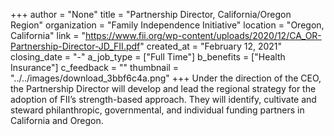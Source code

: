 +++
author = "None"
title = "Partnership Director, California/Oregon Region"
organization = "Family Independence Initiative"
location = "Oregon, California"
link = "https://www.fii.org/wp-content/uploads/2020/12/CA_OR-Partnership-Director-JD_FII.pdf"
created_at = "February 12, 2021"
closing_date = "-"
a_job_type = ["Full Time"]
b_benefits = ["Health Insurance"]
c_feedback = ""
thumbnail = "../../images/download_3bbf6c4a.png"
+++
Under the direction of the CEO, the Partnership Director will develop and lead the regional
strategy for the adoption of FII’s strength-based approach. They will identify, cultivate and
steward philanthropic, governmental, and individual funding partners in California and
Oregon.